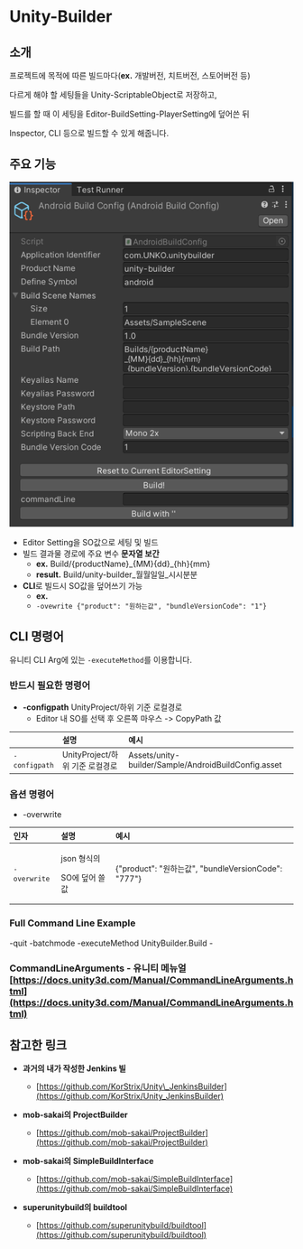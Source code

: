# Unity-Builder

## 소개

프로젝트에 목적에 따른 빌드마다\(**ex.** 개발버전, 치트버전, 스토어버전 등\)

다르게 해야 할 세팅들을 Unity-ScriptableObject로 저장하고,

빌드를 할 때 이 세팅을 Editor-BuildSetting-PlayerSetting에 덮어쓴 뒤

Inspector, CLI 등으로 빌드할 수 있게 해줍니다.

## 주요 기능

![](.gitbook/assets/image%20%283%29.png)

* Editor Setting을 SO값으로 세팅 및 빌드
* 빌드 결과물 경로에 주요 변수 **문자열 보간**
  * **ex.** Build/{productName}\_{MM}{dd}\_{hh}{mm}
  * **result.** Build/unity-builder\_월월일일\_시시분분
* **CLI**로 빌드시 SO값을 덮어쓰기 가능
  * **ex.** 
  * `-ovewrite {"product": "원하는값", "bundleVersionCode": "1"}`

## CLI 명령어

유니티 CLI Arg에 있는 `-executeMethod`를 이용합니다.

### 반드시 필요한 명령어

* **-configpath** UnityProject/하위 기준 로컬경로
  * Editor 내 SO를 선택 후 오른쪽 마우스 -&gt; CopyPath 값

|  | 설명 | 예시 |
| :--- | :--- | :--- |
| `-configpath` |  UnityProject/하위 기준 로컬경로 | Assets/unity-builder/Sample/AndroidBuildConfig.asset |

### 옵션 명령어

* -overwrite  

<table>
  <thead>
    <tr>
      <th style="text-align:left">&#xC778;&#xC790;</th>
      <th style="text-align:left">&#xC124;&#xBA85;</th>
      <th style="text-align:left">&#xC608;&#xC2DC;</th>
    </tr>
  </thead>
  <tbody>
    <tr>
      <td style="text-align:left"><code>-overwrite</code>
      </td>
      <td style="text-align:left">
        <p>json &#xD615;&#xC2DD;&#xC758;</p>
        <p>SO&#xC5D0; &#xB36E;&#xC5B4; &#xC4F8; &#xAC12;</p>
      </td>
      <td style="text-align:left">{&quot;product&quot;: &quot;&#xC6D0;&#xD558;&#xB294;&#xAC12;&quot;, &quot;bundleVersionCode&quot;:
        &quot;777&quot;}</td>
    </tr>
  </tbody>
</table>

### Full Command Line Example

-quit -batchmode -executeMethod UnityBuilder.Build -



### CommandLineArguments - 유니티 메뉴얼 [https://docs.unity3d.com/Manual/CommandLineArguments.html](https://docs.unity3d.com/Manual/CommandLineArguments.html)

## 참고한 링크

* **과거의 내가 작성한 Jenkins 빌**
  * [https://github.com/KorStrix/Unity\_JenkinsBuilder](https://github.com/KorStrix/Unity_JenkinsBuilder) 
* **mob-sakai의 ProjectBuilder**
  * [https://github.com/mob-sakai/ProjectBuilder](https://github.com/mob-sakai/ProjectBuilder) 
* **mob-sakai의 SimpleBuildInterface**

  * [https://github.com/mob-sakai/SimpleBuildInterface](https://github.com/mob-sakai/SimpleBuildInterface)

* **superunitybuild의 buildtool**
  * [https://github.com/superunitybuild/buildtool](https://github.com/superunitybuild/buildtool)  



